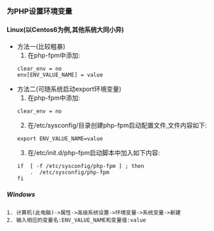 ### 为PHP设置环境变量  
#### Linux(以Centos6为例,其他系统大同小异)  
- 方法一(比较粗暴)  
    1. 在php-fpm中添加:  
    ```
    clear_env = no  
    env[ENV_VALUE_NAME] = value
    ```
- 方法二(可随系统启动export环境变量)  
    1. 在php-fpm中添加:  
    ```
    clear_env = no  
    ```
    2. 在/etc/sysconfig/目录创建php-fpm启动配置文件,文件内容如下:
    ```
    export ENV_VALUE_NAME=value
    ```
    3. 在/etc/init.d/php-fpm启动脚本中加入如下内容:
    ```
    if  [ -f /etc/sysconfig/php-fpm ] ; then
        .  /etc/sysconfig/php-fpm
    fi
    ```

##### Windows  
    1. 计算机(此电脑)->属性->高级系统设置->环境变量->系统变量->新建
    2. 输入相应的变量名:ENV_VALUE_NAME和变量值:value   
